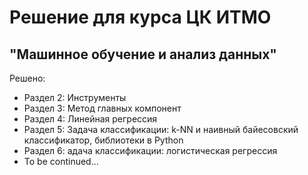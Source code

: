 # Решение для курса ЦК ИТМО
## "Машинное обучение и анализ данных"

Решено:
- Раздел 2: Инструменты
- Раздел 3: Метод главных компонент
- Раздел 4: Линейная регрессия
- Раздел 5: Задача классификации: k-NN и наивный байесовский классификатор, библиотеки в Python
- Раздел 6: адача классификации: логистическая регрессия
- To be continued...
